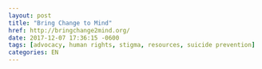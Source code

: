 ```yaml
---
layout: post
title: "Bring Change to Mind"
href: http://bringchange2mind.org/
date: 2017-12-07 17:36:15 -0600
tags: [advocacy, human rights, stigma, resources, suicide prevention]
categories: EN
---
```

